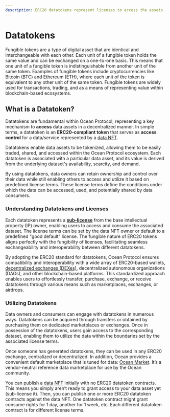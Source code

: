 ```yaml
---
description: ERC20 datatokens represent licenses to access the assets.
---
```


# Datatokens

Fungible tokens are a type of digital asset that are identical and interchangeable with each other. Each unit of a fungible token holds the same value and can be exchanged on a one-to-one basis. This means that one unit of a fungible token is indistinguishable from another unit of the same token. Examples of fungible tokens include cryptocurrencies like Bitcoin (BTC) and Ethereum (ETH), where each unit of the token is equivalent to any other unit of the same token. Fungible tokens are widely used for transactions, trading, and as a means of representing value within blockchain-based ecosystems.

## What is a Datatoken?

Datatokens are fundamental within Ocean Protocol, representing a key mechanism to **access** data assets in a decentralized manner. In simple terms, a datatoken is an **ERC20-compliant token** that serves as **access control** for a data/service represented by a [data NFT](data-nfts.md).

Datatokens enable data assets to be tokenized, allowing them to be easily traded, shared, and accessed within the Ocean Protocol ecosystem. Each datatoken is associated with a particular data asset, and its value is derived from the underlying dataset's availability, scarcity, and demand.

By using datatokens, data owners can retain ownership and control over their data while still enabling others to access and utilize it based on predefined license terms. These license terms define the conditions under which the data can be accessed, used, and potentially shared by data consumers.

### Understanding Datatokens and Licenses

Each datatoken represents a [**sub-license**](../../discover/glossary.md) from the base intellectual property (IP) owner, enabling users to access and consume the associated dataset. The license terms can be set by the data NFT owner or default to a predefined "good default" license. The fungible nature of ERC20 tokens aligns perfectly with the fungibility of licenses, facilitating seamless exchangeability and interoperability between different datatokens.

By adopting the ERC20 standard for datatokens, Ocean Protocol ensures compatibility and interoperability with a wide array of ERC20-based wallets, [decentralized exchanges (DEXes)](https://blog.oceanprotocol.com/ocean-datatokens-will-be-tradeable-on-decentrs-dex-41715a166a1f), decentralized autonomous organizations (DAOs), and other blockchain-based platforms. This standardized approach enables users to effortlessly transfer, purchase, exchange, or receive datatokens through various means such as marketplaces, exchanges, or airdrops.

### Utilizing Datatokens

Data owners and consumers can engage with datatokens in numerous ways. Datatokens can be acquired through transfers or obtained by purchasing them on dedicated marketplaces or exchanges. Once in possession of the datatokens, users gain access to the corresponding dataset, enabling them to utilize the data within the boundaries set by the associated license terms.

Once someone has generated datatokens, they can be used in any ERC20 exchange, centralized or decentralized. In addition, Ocean provides a convenient default marketplace that is tuned for data: [Ocean Market](https://market.oceanprotocol.com). It’s a vendor-neutral reference data marketplace for use by the Ocean community.

You can publish a [data NFT](data-nfts.md) initially with no ERC20 datatoken contracts. This means you simply aren’t ready to grant access to your data asset yet (sub-license it). Then, you can publish one or more ERC20 datatoken contracts against the data NFT. One datatoken contract might grant consume rights for 1 day, another for 1 week, etc. Each different datatoken contract is for different license terms.
